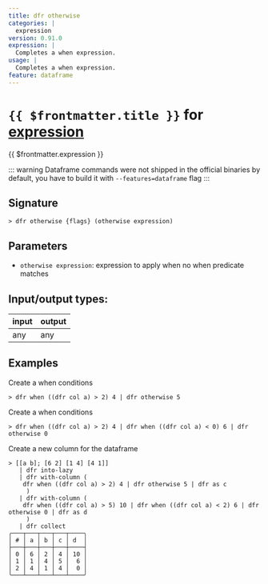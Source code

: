 ```yaml
---
title: dfr otherwise
categories: |
  expression
version: 0.91.0
expression: |
  Completes a when expression.
usage: |
  Completes a when expression.
feature: dataframe
---
```

<!-- This file is automatically generated. Please edit the command in https://github.com/nushell/nushell instead. -->

# `{{ $frontmatter.title }}` for [expression](/commands/categories/expression.md)

<div class='command-title'>{{ $frontmatter.expression }}</div>


::: warning
Dataframe commands were not shipped in the official binaries by default, you have to build it with `--features=dataframe` flag
:::
## Signature

```> dfr otherwise {flags} (otherwise expression)```

## Parameters

 -  `otherwise expression`: expression to apply when no when predicate matches


## Input/output types:

| input | output |
| ----- | ------ |
| any   | any    |

## Examples

Create a when conditions
```nu
> dfr when ((dfr col a) > 2) 4 | dfr otherwise 5

```

Create a when conditions
```nu
> dfr when ((dfr col a) > 2) 4 | dfr when ((dfr col a) < 0) 6 | dfr otherwise 0

```

Create a new column for the dataframe
```nu
> [[a b]; [6 2] [1 4] [4 1]]
   | dfr into-lazy
   | dfr with-column (
    dfr when ((dfr col a) > 2) 4 | dfr otherwise 5 | dfr as c
     )
   | dfr with-column (
    dfr when ((dfr col a) > 5) 10 | dfr when ((dfr col a) < 2) 6 | dfr otherwise 0 | dfr as d
     )
   | dfr collect
╭───┬───┬───┬───┬────╮
│ # │ a │ b │ c │ d  │
├───┼───┼───┼───┼────┤
│ 0 │ 6 │ 2 │ 4 │ 10 │
│ 1 │ 1 │ 4 │ 5 │  6 │
│ 2 │ 4 │ 1 │ 4 │  0 │
╰───┴───┴───┴───┴────╯

```
